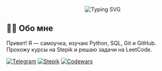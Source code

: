 <p align="center">
  <img src="https://readme-typing-svg.demolab.com?font=Fira+Code&weight=500&size=30&pause=1000&color=36BCF7&center=true&vCenter=true&width=600&lines=%20Hello+there!;Welcome+to+my+profile!" alt="Typing SVG" />
</p>

## 👨‍💻 Обо мне

Привет! Я — самоучка, изучаю Python, SQL, Git и GitHub. <br>
Прохожу курсы на Stepik и решаю задачи на LeetCode.

[![Telegram](https://img.shields.io/badge/Telegram-ersildan-blue)](https://t.me/ersildan)
[![Stepik](https://img.shields.io/badge/Stepik-Andrew-green)](https://stepik.org/users/377286794)
[![Codewars](https://img.shields.io/badge/Codewars-ersildan-red)](https://www.codewars.com/users/ersildan)
